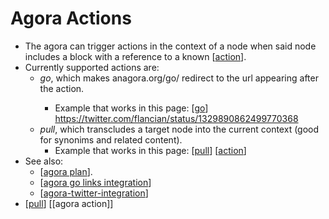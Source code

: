 # Agora Actions

- The agora can trigger actions in the context of a node when said node includes a block with a reference to a known [[action]]. 
- Currently supported actions are:
  - *go*, which makes anagora.org/go/<node> redirect to the url appearing after the action.
    - Example that works in this page: [[go]] https://twitter.com/flancian/status/1329890862499770368
  - *pull*, which transcludes a target node into the current context (good for synonims and related content).
    - Example that works in this page: [[pull]] [[action]]
- See also:
  - [[agora plan]].
  - [[agora go links integration]]
  - [[agora-twitter-integration]]
- [[pull]] [[agora action]]

[//begin]: # "Autogenerated link references for markdown compatibility"
[action]: action "Action"
[go]: go "Go"
[pull]: pull "Pull"
[agora plan]: agora-plan "Agora Plan"
[agora go links integration]: agora-go-links-integration "Agora Go Links Integration"
[agora-twitter-integration]: agora-twitter-integration "Agora Twitter Integration"
[//end]: # "Autogenerated link references"